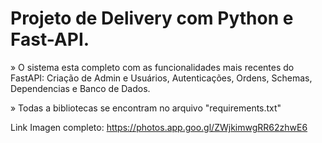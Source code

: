 # Projeto de Delivery com Python e Fast-API.

» O sistema esta completo com as funcionalidades mais recentes do FastAPI: Criação de Admin e Usuários, Autenticações, Ordens, Schemas, Dependencias e Banco de Dados.

» Todas a bibliotecas se encontram no arquivo "requirements.txt"

Link Imagen completo: https://photos.app.goo.gl/ZWjkimwgRR62zhwE6

